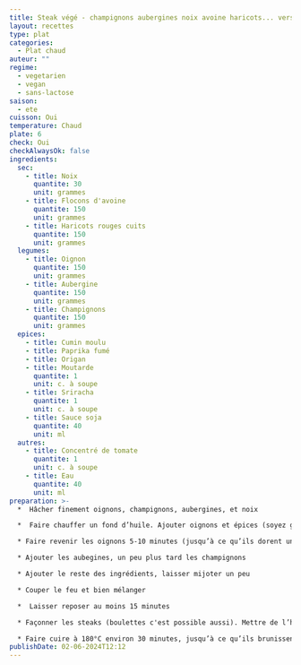```yaml
---
title: Steak végé - champignons aubergines noix avoine haricots... version améliorée
layout: recettes
type: plat
categories:
  - Plat chaud
auteur: ""
regime:
  - vegetarien
  - vegan
  - sans-lactose
saison:
  - ete
cuisson: Oui
temperature: Chaud
plate: 6
check: Oui
checkAlwaysOk: false
ingredients:
  sec:
    - title: Noix
      quantite: 30
      unit: grammes
    - title: Flocons d'avoine
      quantite: 150
      unit: grammes
    - title: Haricots rouges cuits
      quantite: 150
      unit: grammes
  legumes:
    - title: Oignon
      quantite: 150
      unit: grammes
    - title: Aubergine
      quantite: 150
      unit: grammes
    - title: Champignons
      quantite: 150
      unit: grammes
  epices:
    - title: Cumin moulu
    - title: Paprika fumé
    - title: Origan
    - title: Moutarde
      quantite: 1
      unit: c. à soupe
    - title: Sriracha
      quantite: 1
      unit: c. à soupe
    - title: Sauce soja
      quantite: 40
      unit: ml
  autres:
    - title: Concentré de tomate
      quantite: 1
      unit: c. à soupe
    - title: Eau
      quantite: 40
      unit: ml
preparation: >-
  *  Hâcher finement oignons, champignons, aubergines, et noix

  *  Faire chauffer un fond d’huile. Ajouter oignons et épices (soyez généreux.se sur le paprika).

  * Faire revenir les oignons 5-10 minutes (jusqu’à ce qu’ils dorent un peu)

  * Ajouter les aubegines, un peu plus tard les champignons

  * Ajouter le reste des ingrédients, laisser mijoter un peu

  * Couper le feu et bien mélanger

  *  Laisser reposer au moins 15 minutes

  * Façonner les steaks (boulettes c'est possible aussi). Mettre de l’huile sur les deux faces du steak (au pinceau c’est le mieux)

  * Faire cuire à 180°C environ 30 minutes, jusqu’à ce qu’ils brunissent un peu. Retourner en milieu de cuisson.
publishDate: 02-06-2024T12:12
---
```

